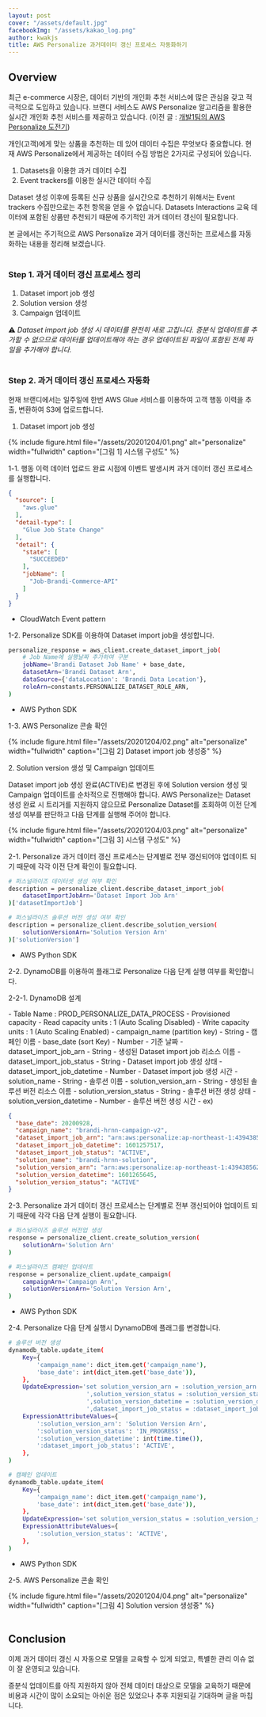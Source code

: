 ```yaml
---
layout: post
cover: "/assets/default.jpg"
facebookImg: "/assets/kakao_log.png"
author: kwakjs
title: AWS Personalize 과거데이터 갱신 프로세스 자동화하기
---
```


## Overview

최근 e-commerce 시장은, 데이터 기반의 개인화 추천 서비스에 많은 관심을 갖고 적극적으로 도입하고 있습니다.  브랜디 서비스도 AWS Personalize 알고리즘을 활용한 실시간 개인화 추천 서비스를 제공하고 있습니다. (이전 글 : [개발1팀의 AWS Personalize 도전기](http://labs.brandi.co.kr/2019/10/04/dev1team.html))

개인(고객)에게 맞는 상품을 추천하는 데 있어 데이터 수집은 무엇보다 중요합니다. 현재 AWS Personalize에서 제공하는 데이터 수집 방법은 2가지로 구성되어 있습니다.

1. Datasets을 이용한 과거 데이터 수집
2. Event trackers를 이용한 실시간 데이터 수집

Dataset 생성 이후에 등록된 신규 상품을 실시간으로 추천하기 위해서는 Event trackers 수집만으로는 추천 항목을 얻을 수 없습니다.  Datasets Interactions 교육 데이터에 포함된 상품만 추천되기 때문에 주기적인 과거 데이터 갱신이 필요합니다.

본 글에서는 주기적으로 AWS Personalize 과거 데이터를 갱신하는 프로세스를 자동화하는 내용을 정리해 보겠습니다.
<br /><br />

### Step 1. 과거 데이터 갱신 프로세스 정리

1. Dataset import job 생성
2. Solution version 생성
3. Campaign 업데이트

⚠️ *Dataset import job 생성 시 데이터를 완전히 새로 고칩니다.  증분식 업데이트를 추가할 수 없으므로 데이터를 업데이트해야 하는 경우 업데이트된 파일이 포함된 전체 파일을 추가해야 합니다.*
<br /><br />

### Step 2. 과거 데이터 갱신 프로세스 자동화

현재 브랜디에서는 일주일에 한번 AWS Glue 서비스를 이용하여 고객 행동 이력을 추출, 변환하여 S3에 업로드합니다.

1. Dataset import job 생성

{% include figure.html file="/assets/20201204/01.png" alt="personalize" width="fullwidth" caption="[그림 1] 시스템 구성도" %}
<br />

1-1. 행동 이력 데이터 업로드 완료 시점에 이벤트 발생시켜 과거 데이터 갱신 프로세스를 실행합니다.

```json
{
  "source": [
    "aws.glue"
  ],
  "detail-type": [
    "Glue Job State Change"
  ],
  "detail": {
    "state": [
      "SUCCEEDED"
    ],
    "jobName": [
      "Job-Brandi-Commerce-API"
    ]
  }
}
```

  - CloudWatch Event pattern

1-2. Personalize SDK를 이용하여 Dataset import job을 생성합니다.

```bash
personalize_response = aws_client.create_dataset_import_job(
    # Job Name에 실행날짜 추가하여 구분
    jobName='Brandi Dataset Job Name' + base_date,
    datasetArn='Brandi Dataset Arn',
    dataSource={'dataLocation': 'Brandi Data Location'},
    roleArn=constants.PERSONALIZE_DATASET_ROLE_ARN,
)
```

  - AWS Python SDK

1-3. AWS Personalize 콘솔 확인

{% include figure.html file="/assets/20201204/02.png" alt="personalize" width="fullwidth" caption="[그림 2] Dataset import job 생성중" %}
<br />

2\. Solution version 생성 및 Campaign 업데이트

  Dataset import job 생성 완료(ACTIVE)로 변경된 후에 Solution version 생성 및 Campaign 업데이트를 순차적으로 진행해야 합니다.  AWS Personalize는 Dataset 생성 완료 시 트리거를 지원하지 않으므로 Personalize Dataset를 조회하여 이전 단계 생성 여부를 판단하고 다음 단계를 실행해 주어야 합니다.

{% include figure.html file="/assets/20201204/03.png" alt="personalize" width="fullwidth" caption="[그림 3] 시스템 구성도" %}
<br />

2-1. Personalize 과거 데이터 갱신 프로세스는 단계별로 전부 갱신되어야 업데이트 되기 때문에 각각 이전 단계 확인이 필요합니다.

```bash
# 퍼스널라이즈 데이터셋 생성 여부 확인
description = personalize_client.describe_dataset_import_job(
    datasetImportJobArn='Dataset Import Job Arn'
)['datasetImportJob']

# 퍼스널라이즈 솔루션 버전 생성 여부 확인
description = personalize_client.describe_solution_version(
    solutionVersionArn='Solution Version Arn'
)['solutionVersion']
```

  - AWS Python SDK

2-2. DynamoDB를 이용하여 플래그로 Personalize 다음 단계 실행 여부를 확인합니다.

<span class="indent">2-2-1. DynamoDB 설계</span>

<span class="indent">- Table Name : PROD_PERSONALIZE_DATA_PROCESS</span>
<span class="indent">- Provisioned capacity</span>
<span class="indent2">- Read capacity units : 1 (Auto Scaling Disabled)</span>
<span class="indent2">- Write capacity units : 1 (Auto Scaling Enabled)</span>
<span class="indent">- campaign_name (partition key)</span>
<span class="indent2">- String</span>
<span class="indent2">- 캠페인 이름</span>
<span class="indent">- base_date (sort Key)</span>
<span class="indent2">- Number</span>
<span class="indent2">- 기준 날짜</span>
<span class="indent">- dataset_import_job_arn</span>
<span class="indent2">- String</span>
<span class="indent2">- 생성된 Dataset import job 리소스 이름</span>
<span class="indent">- dataset_import_job_status</span>
<span class="indent2">- String</span>
<span class="indent2">- Dataset import job 생성 상태</span>
<span class="indent">- dataset_import_job_datetime</span>
<span class="indent2">- Number</span>
<span class="indent2">- Dataset import job 생성 시간</span>
<span class="indent">- solution_name</span>
<span class="indent2">- String</span>
<span class="indent2">- 솔루션 이름</span>
<span class="indent">- solution_version_arn</span>
<span class="indent2">- String</span>
<span class="indent2">- 생성된 솔루션 버전 리소스 이름</span>
<span class="indent">- solution_version_status</span>
<span class="indent2">- String</span>
<span class="indent2">- 솔루션 버전 생성 상태</span>
<span class="indent">- solution_version_datetime</span>
<span class="indent2">- Number</span>
<span class="indent2">- 솔루션 버전 생성 시간</span>
<span class="indent">- ex)</span>

```json
{
  "base_date": 20200928,
  "campaign_name": "brandi-hrnn-campaign-v2",
  "dataset_import_job_arn": "arn:aws:personalize:ap-northeast-1:439438562359:dataset-import-job/brandi-dataset-interaction-prod-job-20200928",
  "dataset_import_job_datetime": 1601257517,
  "dataset_import_job_status": "ACTIVE",
  "solution_name": "brandi-hrnn-solution",
  "solution_version_arn": "arn:aws:personalize:ap-northeast-1:439438562359:solution/brandi-hrnn-solution/648d42c6",
  "solution_version_datetime": 1601265645,
  "solution_version_status": "ACTIVE"
}
```

2-3. Personalize 과거 데이터 갱신 프로세스는 단계별로 전부 갱신되어야 업데이트 되기 때문에 각각 다음 단계 실행이 필요합니다.

```bash
# 퍼스널라이즈 솔루션 버전업 생성
response = personalize_client.create_solution_version(
    solutionArn='Solution Arn'
)

# 퍼스널라이즈 캠페인 업데이트
response = personalize_client.update_campaign(
    campaignArn='Campaign Arn',
    solutionVersionArn='Solution Version Arn',
)
```

  - AWS Python SDK

2-4. Personalize 다음 단계 실행시 DynamoDB에 플래그를 변경합니다.

```bash
# 솔루션 버전 생성
dynamodb_table.update_item(
    Key={
        'campaign_name': dict_item.get('campaign_name'),
        'base_date': int(dict_item.get('base_date')),
    },
    UpdateExpression='set solution_version_arn = :solution_version_arn'
                      ',solution_version_status = :solution_version_status'
                      ',solution_version_datetime = :solution_version_datetime'
                      ',dataset_import_job_status = :dataset_import_job_status',
    ExpressionAttributeValues={
        ':solution_version_arn': 'Solution Version Arn',
        ':solution_version_status': 'IN_PROGRESS',
        ':solution_version_datetime': int(time.time()),
        ':dataset_import_job_status': 'ACTIVE',
    },
)

# 캠페인 업데이트
dynamodb_table.update_item(
    Key={
        'campaign_name': dict_item.get('campaign_name'),
        'base_date': int(dict_item.get('base_date')),
    },
    UpdateExpression='set solution_version_status = :solution_version_status',
    ExpressionAttributeValues={
        ':solution_version_status': 'ACTIVE',
    },
)
```

  - AWS Python SDK

2-5. AWS Personalize 콘솔 확인

{% include figure.html file="/assets/20201204/04.png" alt="personalize" width="fullwidth" caption="[그림 4] Solution version 생성중" %}
<br /><br />

## Conclusion

이제 과거 데이터 갱신 시 자동으로 모델을 교육할 수 있게 되었고, 특별한 관리 이슈 없이 잘 운영되고 있습니다.

증분식 업데이트를 아직 지원하지 않아 전체 데이터 대상으로 모델을 교육하기 때문에 비용과 시간이 많이 소요되는 아쉬운 점은 있었으나 추후 지원되길 기대하며 글을 마칩니다.
